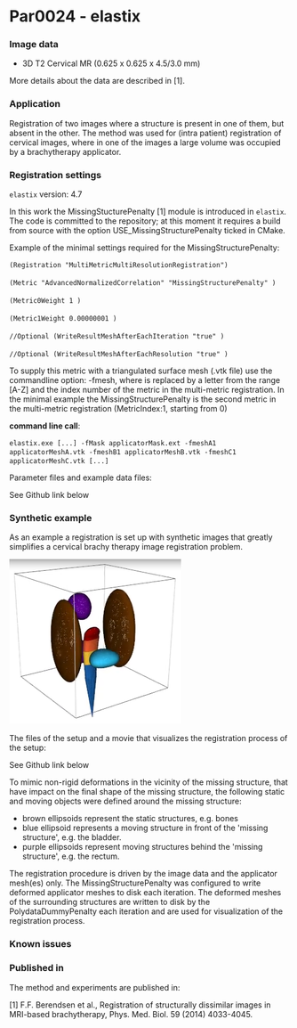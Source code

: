 # Par0024 - elastix

###  Image data

* 3D T2 Cervical MR (0.625 x 0.625 x 4.5/3.0 mm)

More details about the data are described in [1].

###  Application

Registration of two images where a structure is present in one of them, but absent in the other. The method was used for (intra patient) registration of cervical images, where in one of the images a large volume was occupied by a brachytherapy applicator.

###  Registration settings

`elastix` version: 4.7

In this work the MissingStucturePenalty [1] module is introduced in `elastix`. The code is committed to the repository; at this moment it requires a build from source with the option USE_MissingStructurePenalty ticked in CMake.

Example of the minimal settings required for the MissingStructurePenalty:


    (Registration "MultiMetricMultiResolutionRegistration")

    (Metric "AdvancedNormalizedCorrelation" "MissingStructurePenalty" )

    (Metric0Weight 1 )

    (Metric1Weight 0.00000001 )

    //Optional (WriteResultMeshAfterEachIteration "true" )

    //Optional (WriteResultMeshAfterEachResolution "true" )


To supply this metric with a triangulated surface mesh (.vtk file) use the commandline option: -fmesh, where  is replaced by a letter from the range [A-Z] and  the index number of the metric in the multi-metric registration. In the minimal example the MissingStructurePenalty is the second metric in the multi-metric registration (MetricIndex:1, starting from 0)

**command line call**:


    elastix.exe [...] -fMask applicatorMask.ext -fmeshA1 applicatorMeshA.vtk -fmeshB1 applicatorMeshB.vtk -fmeshC1 applicatorMeshC.vtk [...]


Parameter files and example data files:

See Github link below

###  Synthetic example

As an example a registration is set up with synthetic images that greatly simplifies a cervical brachy therapy image registration problem.

![alt-text](ScreenshotMSP.png)

The files of the setup and a movie that visualizes the registration process of the setup:

See Github link below

To mimic non-rigid deformations in the vicinity of the missing structure, that have impact on the final shape of the missing structure, the following static and moving objects were defined around the missing structure:

* brown ellipsoids represent the static structures, e.g. bones
* blue ellipsoid represents a moving structure in front of the 'missing structure', e.g. the bladder.
* purple ellipsoids represent moving structures behind the 'missing structure', e.g. the rectum.

The registration procedure is driven by the image data and the applicator mesh(es) only. The MissingStructurePenalty was configured to write deformed applicator meshes to disk each iteration. The deformed meshes of the surrounding structures are written to disk by the PolydataDummyPenalty each iteration and are used for visualization of the registration process.

###  Known issues

###  Published in

The method and experiments are published in:

[1] F.F. Berendsen et al., Registration of structurally dissimilar images in MRI-based brachytherapy, Phys. Med. Biol. 59 (2014) 4033-4045.
